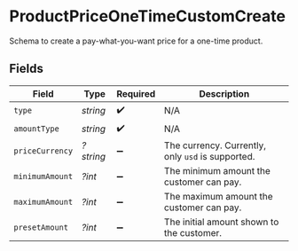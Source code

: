 # ProductPriceOneTimeCustomCreate

Schema to create a pay-what-you-want price for a one-time product.


## Fields

| Field                                             | Type                                              | Required                                          | Description                                       |
| ------------------------------------------------- | ------------------------------------------------- | ------------------------------------------------- | ------------------------------------------------- |
| `type`                                            | *string*                                          | :heavy_check_mark:                                | N/A                                               |
| `amountType`                                      | *string*                                          | :heavy_check_mark:                                | N/A                                               |
| `priceCurrency`                                   | *?string*                                         | :heavy_minus_sign:                                | The currency. Currently, only `usd` is supported. |
| `minimumAmount`                                   | *?int*                                            | :heavy_minus_sign:                                | The minimum amount the customer can pay.          |
| `maximumAmount`                                   | *?int*                                            | :heavy_minus_sign:                                | The maximum amount the customer can pay.          |
| `presetAmount`                                    | *?int*                                            | :heavy_minus_sign:                                | The initial amount shown to the customer.         |
